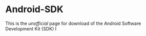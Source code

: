 # Android-SDK

This is the <i>unofficial</i> page for download of the Android Software Development Kit (SDK) I
